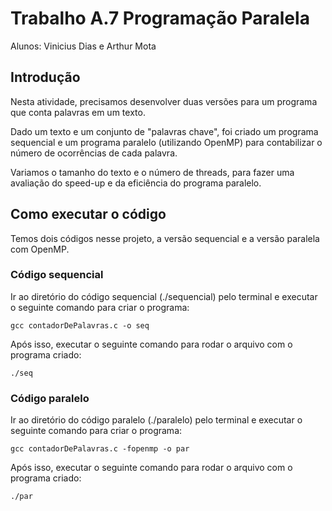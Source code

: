# Trabalho A.7 Programação Paralela

Alunos: Vinicius Dias e Arthur Mota

## Introdução

Nesta atividade, precisamos desenvolver duas versões para um programa que conta palavras em um texto.

Dado um texto e um conjunto de "palavras chave", foi criado um programa sequencial e um programa paralelo (utilizando OpenMP) para contabilizar o número de ocorrências de cada palavra.

Variamos o tamanho do texto e o número de threads, para fazer uma avaliação do speed-up e da eficiência do programa paralelo.

## Como executar o código

Temos dois códigos nesse projeto, a versão sequencial e a versão paralela com OpenMP.

### Código sequencial

Ir ao diretório do código sequencial (./sequencial) pelo terminal e executar o seguinte comando para criar o programa:

```
gcc contadorDePalavras.c -o seq
```

Após isso, executar o seguinte comando para rodar o arquivo com o programa criado: 

```
./seq
```

### Código paralelo

Ir ao diretório do código paralelo (./paralelo) pelo terminal e executar o seguinte comando para criar o programa:

```
gcc contadorDePalavras.c -fopenmp -o par
```

Após isso, executar o seguinte comando para rodar o arquivo com o programa criado: 

```
./par
```
